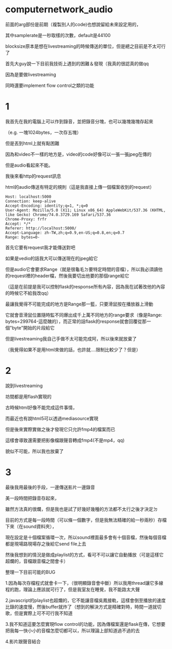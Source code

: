 # computernetwork_audio

  前面的arg部份是前期（複製別人的code)也想說留給未來設定用的，
  
  其中samplerate是一秒取樣的次數，default是44100
  
  blocksize原本是想在livestreaming的時候傳送的單位，但是總之目前是不太可行了
  
  
  首先大guy說一下目前我技術上遇到的困難＆發現（我真的很認真的做qq
  
  因為是要做livestreaming
  
  同時還要implement flow control之類的功能
  
  # 1
  我首先在我的電腦上可以作到錄音，並把錄音分塊，也可以幾塊幾塊存起來
  
  （e.g. 一塊1024bytes，一次存五塊）
  
  但是丟到html上就有點困難
  
  因為和video不一樣的地方是，video的code好像可以一張一張jpeg在傳的
  
  但是audio看起來不能。
  
  我後來看http的request訊息
  
  html的audio傳送有特定的規則（這是我直接上傳一個檔案收到的request）
  
    Host: localhost:5000
    Connection: keep-alive
    Accept-Encoding: identity;q=1, *;q=0
    User-Agent: Mozilla/5.0 (X11; Linux x86_64) AppleWebKit/537.36 (KHTML, like Gecko) Chrome/74.0.3729.169 Safari/537.36
    Chrome-Proxy: frfr
    Accept: */*
    Referer: http://localhost:5000/
    Accept-Language: zh-TW,zh;q=0.9,en-US;q=0.8,en;q=0.7
    Range: bytes=0-
  
  
  首先它要有request我才能傳送對吧
  
  如果是vedio的話我大可以傳送現在的jpeg給它
  
  但是audio它會要求Range（就是很龜毛ㄉ要特定時間的音檔），所以我必須讀他的request裡的header檔，然後我要切出他要的那個range給它
  
  （這是在前提是我可以控制flask的response所有內容，因為我在試著改他的內容的時候它不給我改qq）
  
  最讓我覺得不可能完成的地方是Range那一籃，只要滑鼠按在播放器上滑動
  
  它就會音滑鼠位置隨時監不同爆出成千上萬不同地方的range要求（像是Range: bytes=299764-這麼醜的），而正常的話flask的response就會回覆從那一個"byte"開始的片段給它
  
  但是livestreaming我自己手做不太可能完成阿，所以後來就放棄了
  
  （我覺得如果不是用html來做的話，也許就....限制比較少了？但是）
  
  # 2
  說到livestreaming
  
  坊間都是用flash實現的
  
  古時候html好像不能完成這件事情，
  
  而最近也有說html5可以透過mediasource實現
  
  但是後來實際實做之後才發現它只允許fmp4的檔案而已
  
  這樣會導致還需要把影像檔跟聲音轉成fmp4(不是mp4，qq)
  
  貌似不可能，所以我也放棄了
  
  # 3
  最後我用最後的手段，一邊傳送影片一邊錄音
  
  美一段時間把錄音存起來，
  
  雖然方法真的很爛，但是我也是試了好幾好幾種的方法都不太行之後才決定ㄉ
  
  目前的方式是每一段時間（可以條一個數字，但是我無法精確的給一秒兩秒）存檔下來（在sound資料夾），
  
  現在設定是十個檔案循環一次，所以sound裡面最多會有十個音檔，然後每個音檔都是現場路現場存之後給它send file上去
  
  然後我想到的情況是做成playlist的方式，看可不可以讓它自動播放（可是這樣它超爛的，音檔跟音檔之間會卡）
  
  整理一下目前可能的BUG

  1.因為每次存檔程式就會卡一下，（很明顯錄音會中斷）所以我用thread讓它多線程的跑，理論上應該就可行了，但是我室友在睡覺，我不能路太大聲
  
  2.javascript的playlist也超爛的，它不能讓音檔吳鳳接軌，這樣會倒至播放的速度比錄的速度慢，然後buffer就炸了（想到的解決方式是精確對時，時間一道就切歌，但是實際上可不可行我不知道
  
  3.我不知道這要怎麼實現flow control的功能，因為傳檔案還是flask在傳，它想要把我每一快小小的音檔怎麼切都可以，所以理論上部知道過不過的去
  
  4.影片跟聲音結合
